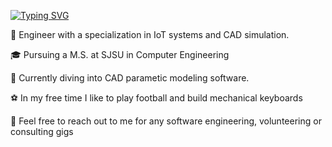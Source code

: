 [![Typing SVG](https://readme-typing-svg.demolab.com?font=Fira+Code&pause=1000&color=FFFFFF&width=435&height=30&lines=Hello+there%2C+I'm+Alex.%20)](https://git.io/typing-svg)

📱 Engineer with a specialization in IoT systems and CAD simulation.

🎓 Pursuing a M.S. at SJSU in Computer Engineering

🌱 Currently diving into CAD parametic modeling software.

⚽️ In my free time I like to play football and build mechanical keyboards

💬 Feel free to reach out to me for any software engineering, volunteering or consulting gigs
